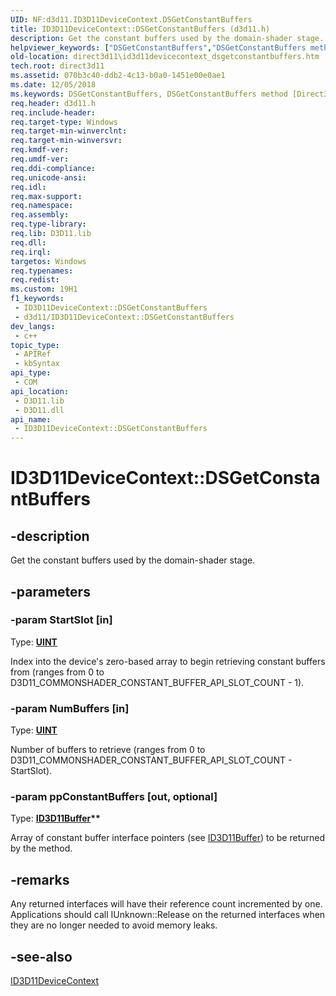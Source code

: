 ```yaml
---
UID: NF:d3d11.ID3D11DeviceContext.DSGetConstantBuffers
title: ID3D11DeviceContext::DSGetConstantBuffers (d3d11.h)
description: Get the constant buffers used by the domain-shader stage.
helpviewer_keywords: ["DSGetConstantBuffers","DSGetConstantBuffers method [Direct3D 11]","DSGetConstantBuffers method [Direct3D 11]","ID3D11DeviceContext interface","ID3D11DeviceContext interface [Direct3D 11]","DSGetConstantBuffers method","ID3D11DeviceContext.DSGetConstantBuffers","ID3D11DeviceContext::DSGetConstantBuffers","d030ed43-b3f5-78af-cbb4-0d04d0e441b5","d3d11/ID3D11DeviceContext::DSGetConstantBuffers","direct3d11.id3d11devicecontext_dsgetconstantbuffers"]
old-location: direct3d11\id3d11devicecontext_dsgetconstantbuffers.htm
tech.root: direct3d11
ms.assetid: 070b3c40-ddb2-4c13-b0a0-1451e00e0ae1
ms.date: 12/05/2018
ms.keywords: DSGetConstantBuffers, DSGetConstantBuffers method [Direct3D 11], DSGetConstantBuffers method [Direct3D 11],ID3D11DeviceContext interface, ID3D11DeviceContext interface [Direct3D 11],DSGetConstantBuffers method, ID3D11DeviceContext.DSGetConstantBuffers, ID3D11DeviceContext::DSGetConstantBuffers, d030ed43-b3f5-78af-cbb4-0d04d0e441b5, d3d11/ID3D11DeviceContext::DSGetConstantBuffers, direct3d11.id3d11devicecontext_dsgetconstantbuffers
req.header: d3d11.h
req.include-header: 
req.target-type: Windows
req.target-min-winverclnt: 
req.target-min-winversvr: 
req.kmdf-ver: 
req.umdf-ver: 
req.ddi-compliance: 
req.unicode-ansi: 
req.idl: 
req.max-support: 
req.namespace: 
req.assembly: 
req.type-library: 
req.lib: D3D11.lib
req.dll: 
req.irql: 
targetos: Windows
req.typenames: 
req.redist: 
ms.custom: 19H1
f1_keywords:
 - ID3D11DeviceContext::DSGetConstantBuffers
 - d3d11/ID3D11DeviceContext::DSGetConstantBuffers
dev_langs:
 - c++
topic_type:
 - APIRef
 - kbSyntax
api_type:
 - COM
api_location:
 - D3D11.lib
 - D3D11.dll
api_name:
 - ID3D11DeviceContext::DSGetConstantBuffers
---
```


# ID3D11DeviceContext::DSGetConstantBuffers


## -description

Get the constant buffers used by the domain-shader stage.

## -parameters

### -param StartSlot [in]

Type: <b><a href="/windows/desktop/WinProg/windows-data-types">UINT</a></b>

Index into the device's zero-based array to begin retrieving constant buffers from (ranges from 0 to D3D11_COMMONSHADER_CONSTANT_BUFFER_API_SLOT_COUNT - 1).

### -param NumBuffers [in]

Type: <b><a href="/windows/desktop/WinProg/windows-data-types">UINT</a></b>

Number of buffers to retrieve (ranges from 0 to D3D11_COMMONSHADER_CONSTANT_BUFFER_API_SLOT_COUNT - StartSlot).

### -param ppConstantBuffers [out, optional]

Type: <b><a href="/windows/desktop/api/d3d11/nn-d3d11-id3d11buffer">ID3D11Buffer</a>**</b>

Array of constant buffer interface pointers (see <a href="/windows/desktop/api/d3d11/nn-d3d11-id3d11buffer">ID3D11Buffer</a>) to be returned by the method.

## -remarks

Any returned interfaces will have their reference count incremented by one. Applications should call IUnknown::Release on the returned interfaces when they are no longer needed to avoid memory leaks.

## -see-also

<a href="/windows/desktop/api/d3d11/nn-d3d11-id3d11devicecontext">ID3D11DeviceContext</a>

